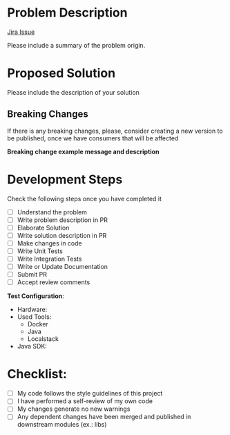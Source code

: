 # Problem Description

[Jira Issue](https://www.atlassian.com/br/software/jira)

Please include a summary of the problem origin.

# Proposed Solution

Please include the description of your solution

## Breaking Changes

If there is any breaking changes, please, consider creating a new version to be published, once we have consumers that will be affected

**Breaking change example message and description**

# Development Steps

Check the following steps once you have completed it

- [ ] Understand the problem
- [ ] Write problem description in PR
- [ ] Elaborate Solution
- [ ] Write solution description in PR
- [ ] Make changes in code
- [ ] Write Unit Tests
- [ ] Write Integration Tests
- [ ] Write or Update Documentation
- [ ] Submit PR
- [ ] Accept review comments

**Test Configuration**:
* Hardware:
* Used Tools:
  * Docker
  * Java
  * Localstack
* Java SDK:

# Checklist:

- [ ] My code follows the style guidelines of this project
- [ ] I have performed a self-review of my own code
- [ ] My changes generate no new warnings
- [ ] Any dependent changes have been merged and published in downstream modules (ex.: libs)
